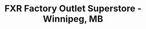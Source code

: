 ---
title: "FXR Factory Outlet Superstore - Winnipeg, MB"
url: /winnipeg/fxr-factory-outlet-superstore-winnipeg-mb/
shop: Sport
---